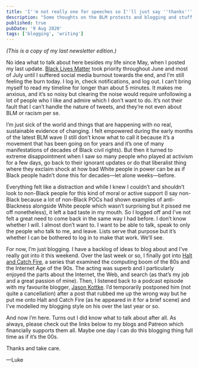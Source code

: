 ```yaml
---
title: 'I''m not really one for speeches so I''ll just say ''thanks'''
description: "Some thoughts on the BLM protests and blogging and stuff."
published: true
pubDate: '9 Aug 2020'
tags: ['blogging', 'writing']
---
```


<p><em>(This is a copy of my last newsletter edition.)</a></em></p>
<p>No idea what to talk about here besides my life since May, when I posted my last update. <a href="https://blacklivesmatter.com/">Black Lives Matter</a> took priority throughout June and most of July until I suffered social media burnout towards the end, and I’m still feeling the burn today. I log in, check notifications, and log out. I can’t bring myself to read my timeline for longer than about 5 minutes. It makes me anxious, and it’s so noisy but clearing the noise would require unfollowing a lot of people who I like and admire which I don’t want to do. It’s not their fault that I can’t handle the nature of tweets, and they’re not even about BLM or racism per se.</p><p>I’m just sick of the world and things that are happening with no real, sustainable evidence of changing. I felt empowered during the early months of the latest BLM wave (I still don’t know what to call it because it’s a movement that has been going on for years and it’s one of many manifestations of decades of Black civil rights). But then it turned to extreme disappointment when I saw so many people who played at activism for a few days, go back to their ignorant updates or do that liberalist thing where they exclaim shock at how bad White people in power can be as if Black people hadn’t done this for decades—let alone weeks—before.</p><p>Everything felt like a distraction and while I knew I couldn’t and shouldn’t look to non-Black people for this kind of moral or active support (I say non-Black because a lot of non-Black POCs had shown examples of anti-Blackness alongside White people which wasn’t surprising but it pissed me off nonetheless), it left a bad taste in my mouth. So I logged off and I’ve not felt a great need to come back in the same way I had before. I don’t know whether I will. I almost don’t want to. I want to be able to talk, speak to only the people who talk to me, and leave. Lists serve that purpose but it’s whether I can be bothered to log in to make that work. We’ll see.</p><p>For now, I’m just blogging. I have a backlog of ideas to blog about and I’ve really got into it this weekend. Over the last week or so, I finally got into <a href="https://en.wikipedia.org/wiki/Halt_and_Catch_Fire_(TV_series)">Halt and Catch Fire</a>, a series that examined the computing boom of the 80s and the Internet Age of the 90s. The acting was superb and I particularly enjoyed the parts about the Internet, the Web, and search (as that’s my job and a great passion of mine). Then, I listened back to a podcast episode with my favourite blogger, <a href="https://kottke.org">Jason Kottke</a>. I’d temporarily postponed him (not quite a cancellation) after a post that rubbed me up the wrong way but he put me onto Halt and Catch Fire (as he appeared in it for a brief scene) and I’ve modelled my blogging style on his over the last year or so.</p><p>And now I’m here. Turns out I did know what to talk about after all. As always, please check out the links below to my blogs and Patreon which financially supports them all. Maybe one day I can do this blogging thing full time as if it’s the 00s.</p><p>Thanks and take care.</p><p>—Luke</p>